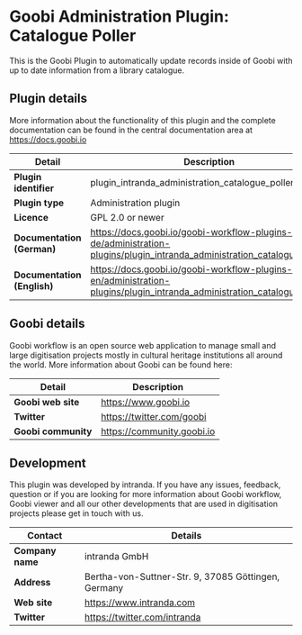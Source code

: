 # Goobi Administration Plugin: Catalogue Poller

This is the Goobi Plugin to automatically update records inside of Goobi with up to date information from a library catalogue.

## Plugin details

More information about the functionality of this plugin and the complete documentation can be found in the central documentation area at https://docs.goobi.io

Detail | Description
--- | ---
**Plugin identifier**       | plugin_intranda_administration_catalogue_poller
**Plugin type**             | Administration plugin
**Licence**                 | GPL 2.0 or newer  
**Documentation (German)**  | https://docs.goobi.io/goobi-workflow-plugins-de/administration-plugins/plugin_intranda_administration_catalogue_poller
**Documentation (English)** | https://docs.goobi.io/goobi-workflow-plugins-en/administration-plugins/plugin_intranda_administration_catalogue_poller

## Goobi details

Goobi workflow is an open source web application to manage small and large digitisation projects mostly in cultural heritage institutions all around the world. More information about Goobi can be found here:

Detail | Description
--- | ---
**Goobi web site**  | https://www.goobi.io
**Twitter**         | https://twitter.com/goobi
**Goobi community** | https://community.goobi.io

## Development

This plugin was developed by intranda. If you have any issues, feedback, question or if you are looking for more information about Goobi workflow, Goobi viewer and all our other developments that are used in digitisation projects please get in touch with us.  

Contact | Details
--- | ---
**Company name**  | intranda GmbH
**Address**       | Bertha-von-Suttner-Str. 9, 37085 Göttingen, Germany
**Web site**      | https://www.intranda.com
**Twitter**       | https://twitter.com/intranda
